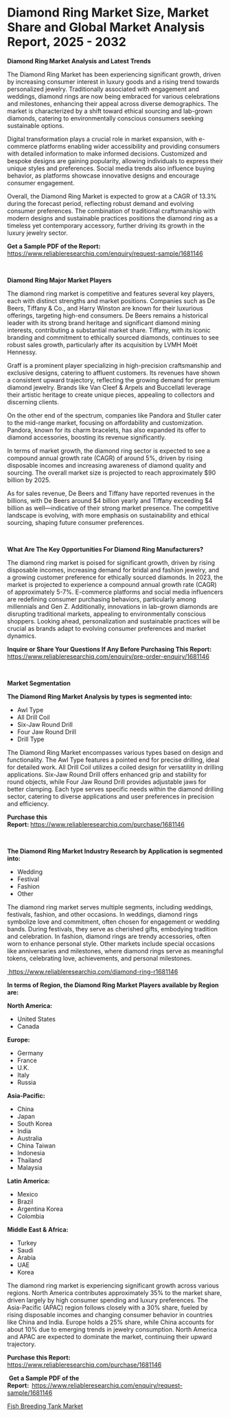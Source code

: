 <p><h1>Diamond Ring Market Size, Market Share and Global Market Analysis Report, 2025 - 2032</h1></p><p><strong>Diamond Ring Market Analysis and Latest Trends</strong></p>
<p><p>The Diamond Ring Market has been experiencing significant growth, driven by increasing consumer interest in luxury goods and a rising trend towards personalized jewelry. Traditionally associated with engagement and weddings, diamond rings are now being embraced for various celebrations and milestones, enhancing their appeal across diverse demographics. The market is characterized by a shift toward ethical sourcing and lab-grown diamonds, catering to environmentally conscious consumers seeking sustainable options.</p><p>Digital transformation plays a crucial role in market expansion, with e-commerce platforms enabling wider accessibility and providing consumers with detailed information to make informed decisions. Customized and bespoke designs are gaining popularity, allowing individuals to express their unique styles and preferences. Social media trends also influence buying behavior, as platforms showcase innovative designs and encourage consumer engagement.</p><p>Overall, the Diamond Ring Market is expected to grow at a CAGR of 13.3% during the forecast period, reflecting robust demand and evolving consumer preferences. The combination of traditional craftsmanship with modern designs and sustainable practices positions the diamond ring as a timeless yet contemporary accessory, further driving its growth in the luxury jewelry sector.</p></p>
<p><strong>Get a Sample PDF of the Report:&nbsp;</strong> <a href="https://www.reliableresearchiq.com/enquiry/request-sample/1681146?utm_campaign=2042&utm_medium=2&utm_source=Github&utm_content=ia&utm_term=05022025&utm_id=diamond-ring">https://www.reliableresearchiq.com/enquiry/request-sample/1681146</a></p>
<p>&nbsp;</p>
<p><strong>Diamond Ring Major Market Players</strong></p>
<p><p>The diamond ring market is competitive and features several key players, each with distinct strengths and market positions. Companies such as De Beers, Tiffany & Co., and Harry Winston are known for their luxurious offerings, targeting high-end consumers. De Beers remains a historical leader with its strong brand heritage and significant diamond mining interests, contributing a substantial market share. Tiffany, with its iconic branding and commitment to ethically sourced diamonds, continues to see robust sales growth, particularly after its acquisition by LVMH Moët Hennessy.</p><p>Graff is a prominent player specializing in high-precision craftsmanship and exclusive designs, catering to affluent customers. Its revenues have shown a consistent upward trajectory, reflecting the growing demand for premium diamond jewelry. Brands like Van Cleef & Arpels and Buccellati leverage their artistic heritage to create unique pieces, appealing to collectors and discerning clients.</p><p>On the other end of the spectrum, companies like Pandora and Stuller cater to the mid-range market, focusing on affordability and customization. Pandora, known for its charm bracelets, has also expanded its offer to diamond accessories, boosting its revenue significantly.</p><p>In terms of market growth, the diamond ring sector is expected to see a compound annual growth rate (CAGR) of around 5%, driven by rising disposable incomes and increasing awareness of diamond quality and sourcing. The overall market size is projected to reach approximately $90 billion by 2025. </p><p>As for sales revenue, De Beers and Tiffany have reported revenues in the billions, with De Beers around $4 billion yearly and Tiffany exceeding $4 billion as well—indicative of their strong market presence. The competitive landscape is evolving, with more emphasis on sustainability and ethical sourcing, shaping future consumer preferences.</p></p>
<p>&nbsp;</p>
<p><strong>What Are The Key Opportunities For Diamond Ring Manufacturers?</strong></p>
<p><p>The diamond ring market is poised for significant growth, driven by rising disposable incomes, increasing demand for bridal and fashion jewelry, and a growing customer preference for ethically sourced diamonds. In 2023, the market is projected to experience a compound annual growth rate (CAGR) of approximately 5-7%. E-commerce platforms and social media influencers are redefining consumer purchasing behaviors, particularly among millennials and Gen Z. Additionally, innovations in lab-grown diamonds are disrupting traditional markets, appealing to environmentally conscious shoppers. Looking ahead, personalization and sustainable practices will be crucial as brands adapt to evolving consumer preferences and market dynamics.</p></p>
<p><strong>Inquire or Share Your Questions If Any Before Purchasing This Report:</strong> <a href="https://www.reliableresearchiq.com/enquiry/pre-order-enquiry/1681146?utm_campaign=2042&utm_medium=2&utm_source=Github&utm_content=ia&utm_term=05022025&utm_id=diamond-ring">https://www.reliableresearchiq.com/enquiry/pre-order-enquiry/1681146</a></p>
<p>&nbsp;</p>
<p><strong>Market Segmentation</strong></p>
<p><strong>The Diamond Ring Market Analysis by types is segmented into:</strong></p>
<p><ul><li>Awl Type</li><li>All Drill Coil</li><li>Six-Jaw Round Drill</li><li>Four Jaw Round Drill</li><li>Drill Type</li></ul></p>
<p><p>The Diamond Ring Market encompasses various types based on design and functionality. The Awl Type features a pointed end for precise drilling, ideal for detailed work. All Drill Coil utilizes a coiled design for versatility in drilling applications. Six-Jaw Round Drill offers enhanced grip and stability for round objects, while Four Jaw Round Drill provides adjustable jaws for better clamping. Each type serves specific needs within the diamond drilling sector, catering to diverse applications and user preferences in precision and efficiency.</p></p>
<p><strong>Purchase this Report:&nbsp;</strong><a href="https://www.reliableresearchiq.com/purchase/1681146?utm_campaign=2042&utm_medium=2&utm_source=Github&utm_content=ia&utm_term=05022025&utm_id=diamond-ring">https://www.reliableresearchiq.com/purchase/1681146</a></p>
<p>&nbsp;</p>
<p><strong>The Diamond Ring Market Industry Research by Application is segmented into:</strong></p>
<p><ul><li>Wedding</li><li>Festival</li><li>Fashion</li><li>Other</li></ul></p>
<p><p>The diamond ring market serves multiple segments, including weddings, festivals, fashion, and other occasions. In weddings, diamond rings symbolize love and commitment, often chosen for engagement or wedding bands. During festivals, they serve as cherished gifts, embodying tradition and celebration. In fashion, diamond rings are trendy accessories, often worn to enhance personal style. Other markets include special occasions like anniversaries and milestones, where diamond rings serve as meaningful tokens, celebrating love, achievements, and personal milestones.</p></p>
<p><a href="https://www.reliableresearchiq.com/diamond-ring-r1681146?utm_campaign=2042&utm_medium=2&utm_source=Github&utm_content=ia&utm_term=05022025&utm_id=diamond-ring">&nbsp;https://www.reliableresearchiq.com/diamond-ring-r1681146</a></p>
<p><strong>In terms of Region, the Diamond Ring Market Players available by Region are:</strong></p>
<p>
    <p> <strong> North America: </strong>
        <ul>
            <li>United States</li>
            <li>Canada</li>
        </ul>
        </p> 
    <p> <strong> Europe: </strong>
        <ul>
            <li>Germany</li>
            <li>France</li>
            <li>U.K.</li>
            <li>Italy</li>
            <li>Russia</li>
        </ul>
        </p> 
    <p> <strong> Asia-Pacific: </strong>
        <ul>
            <li>China</li>
            <li>Japan</li>
            <li>South Korea</li>
            <li>India</li>
            <li>Australia</li>
            <li>China Taiwan</li>
            <li>Indonesia</li>
            <li>Thailand</li>
            <li>Malaysia</li>
        </ul>
        </p> 
    <p> <strong> Latin America: </strong>
        <ul>
            <li>Mexico</li>
            <li>Brazil</li>
            <li>Argentina Korea</li>
            <li>Colombia</li>
        </ul>
        </p> 
    <p> <strong> Middle East & Africa: </strong>
        <ul>
            <li>Turkey</li>
            <li>Saudi</li>
            <li>Arabia</li>
            <li>UAE</li>
            <li>Korea</li>
        </ul>
    </p>
    </p>
<p><p>The diamond ring market is experiencing significant growth across various regions. North America contributes approximately 35% to the market share, driven largely by high consumer spending and luxury preferences. The Asia-Pacific (APAC) region follows closely with a 30% share, fueled by rising disposable incomes and changing consumer behavior in countries like China and India. Europe holds a 25% share, while China accounts for about 10% due to emerging trends in jewelry consumption. North America and APAC are expected to dominate the market, continuing their upward trajectory.</p></p>
<p><strong>Purchase this Report: </strong><a href="https://www.reliableresearchiq.com/purchase/1681146?utm_campaign=2042&utm_medium=2&utm_source=Github&utm_content=ia&utm_term=05022025&utm_id=diamond-ring">https://www.reliableresearchiq.com/purchase/1681146</a></p>
<p>&nbsp;<strong>Get a Sample PDF of the Report:&nbsp;&nbsp;</strong><a href="https://www.reliableresearchiq.com/enquiry/request-sample/1681146?utm_campaign=2042&utm_medium=2&utm_source=Github&utm_content=ia&utm_term=05022025&utm_id=diamond-ring">https://www.reliableresearchiq.com/enquiry/request-sample/1681146</a></p>
<p><strong></strong></p>
<p><p><a href="https://github.com/rodinayygacklezi/Market-Research-Report-List-1/blob/main/fish-breeding-tank-market.md?utm_campaign=2042&utm_medium=2&utm_source=Github&utm_content=ia&utm_term=05022025&utm_id=diamond-ring">Fish Breeding Tank Market</a></p></p>